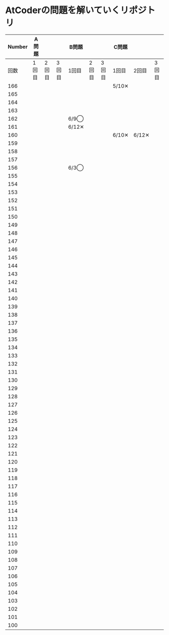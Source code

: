 # AtCoderの問題を解いていくリポジトリ

|Number|A問題|||B問題|||C問題|||
|---|---|---|---|---|---|---|---|---|---|
|回数|1回目|2回目|3回目|1回目|2回目|3回目|1回目|2回目|3回目|
|166|||||||5/10✕|||
|165||||||||||
|164||||||||||
|163||||||||||
|162||||6/9◯||||||
|161||||6/12✕||||||
|160|||||||6/10✕|6/12✕||
|159||||||||||
|158||||||||||
|157||||||||||
|156||||6/3◯||||||
|155||||||||||
|154||||||||||
|153||||||||||
|152||||||||||
|151||||||||||
|150||||||||||
|149||||||||||
|148||||||||||
|147||||||||||
|146||||||||||
|145||||||||||
|144||||||||||
|143||||||||||
|142||||||||||
|141||||||||||
|140||||||||||
|139||||||||||
|138||||||||||
|137||||||||||
|136||||||||||
|135||||||||||
|134||||||||||
|133||||||||||
|132||||||||||
|131||||||||||
|130||||||||||
|129||||||||||
|128||||||||||
|127||||||||||
|126||||||||||
|125||||||||||
|124||||||||||
|123||||||||||
|122||||||||||
|121||||||||||
|120||||||||||
|119||||||||||
|118||||||||||
|117||||||||||
|116||||||||||
|115||||||||||
|114||||||||||
|113||||||||||
|112||||||||||
|111||||||||||
|110||||||||||
|109||||||||||
|108||||||||||
|107||||||||||
|106||||||||||
|105||||||||||
|104||||||||||
|103||||||||||
|102||||||||||
|101||||||||||
|100||||||||||
